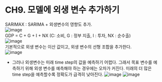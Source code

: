 # CH9. 모델에 외생 변수 추가하기  
SARIMAX : SARIMA + 외생변수의 영향도 추가.   
![image](https://github.com/user-attachments/assets/8d607a8e-0154-4c19-8c6c-bb0b449d2083)  
GDP = C + G + I + NX (C: 소비, G : 정부 지출, I : 투자, NX : 순수출)  
![image](https://github.com/user-attachments/assets/03f1b160-4901-4d3d-84f2-21a17b323542)  
기본적으로 외생 변수는 이산 값이고, 외생 변수의 선형 조합을 추가한다.  
![image](https://github.com/user-attachments/assets/22f22053-b0e8-4f1e-a1d8-224d769fd066)  
 - 그러나 외생변수는 미래 time step의 값을 예측하기 어렵다.
   그래서 목표 변수를 예측하기 위해 외생 변수를 예측해야 하는 경우에는 오차가 커진다.
   미래의 더 많은 time step을 예측할수록 정확도가 급격히 낮아진다.
   ![image](https://github.com/user-attachments/assets/0375ae1f-3db0-4964-ba24-5d11ed51f415)
![image](https://github.com/user-attachments/assets/7b269846-e689-41e8-8abc-93ddad36e68a)





